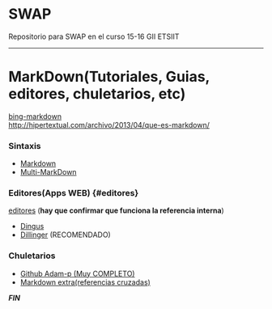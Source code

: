 # SWAP
Repositorio para SWAP en el curso 15-16 GII ETSIIT 

---

# MarkDown(Tutoriales, Guias, editores, chuletarios, etc)
[bing-markdown][busqueda]  
<http://hipertextual.com/archivo/2013/04/que-es-markdown/>

### Sintaxis
- [Markdown][sintaxis]
- [Multi-MarkDown][multimarkdown]

### Editores(Apps WEB)     {#editores}
[editores](#editores) (**hay que confirmar que funciona la referencia interna**)
- [Dingus][editor1]
- [Dillinger][editor2] (RECOMENDADO)

### Chuletarios
- [Github Adam-p (Muy COMPLETO)][chuletario1]
- [Markdown extra(referencias cruzadas)][chuletario2]

***FIN***

   [busqueda]: <https://www.bing.com/search?q=markdown&form=EDGNTC&qs=PF&cvid=a2c75ee37a644ca8b03e0667a93b6f8f&pq=markdown>
   [chuletario1]: <https://github.com/adam-p/markdown-here/wiki/Markdown-Cheatsheet>
   [chuletario2]: <https://warpedvisions.org/projects/markdown-cheat-sheet>
   [sintaxis]: <http://markdown.es/sintaxis-markdown/>
   [multimarkdown]: <http://markdown.es/multimarkdown/>
   [editor1]: <http://daringfireball.net/projects/markdown/dingus>
   [editor2]: <http://dillinger.io/>

